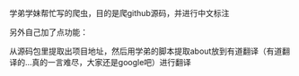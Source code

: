学弟学妹帮忙写的爬虫，目的是爬github源码，并进行中文标注   

另外自己加了点功能：  

从源码包里提取出项目地址，然后用学弟的脚本提取about放到有道翻译（有道翻译的...真的一言难尽，大家还是google吧）进行翻译